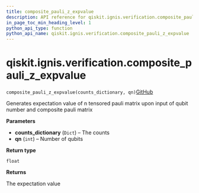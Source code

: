 ```yaml
---
title: composite_pauli_z_expvalue
description: API reference for qiskit.ignis.verification.composite_pauli_z_expvalue
in_page_toc_min_heading_level: 1
python_api_type: function
python_api_name: qiskit.ignis.verification.composite_pauli_z_expvalue
---
```


# qiskit.ignis.verification.composite\_pauli\_z\_expvalue

<span id="qiskit.ignis.verification.composite_pauli_z_expvalue" />

`composite_pauli_z_expvalue(counts_dictionary, qn)`[GitHub](https://github.com/qiskit-community/qiskit-ignis/tree/stable/0.6/qiskit/ignis/verification/entanglement/analysis.py "view source code")

Generates expectation value of n tensored pauli matrix upon input of qubit number and composite pauli matrix

**Parameters**

*   **counts\_dictionary** (`Dict`) – The counts
*   **qn** (`int`) – Number of qubits

**Return type**

`float`

**Returns**

The expectation value


